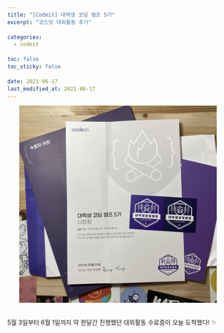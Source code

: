 ```yaml
---
title: "[Codeit] 대학생 코딩 캠프 5기"
excerpt: "코드잇 대외활동 후기"

categories:
  - codeit

toc: false
toc_sticky: false

date: 2021-06-17
last_modified_at: 2021-06-17
---
```


<center><img src="/assets/images/21061701/21061701_1.jpg" width="450"></center>  

<br>  

5월 3일부터 6월 1일까지 약 한달간 진행했던 대외활동 수료증이 오늘 도착했다! ✨  
